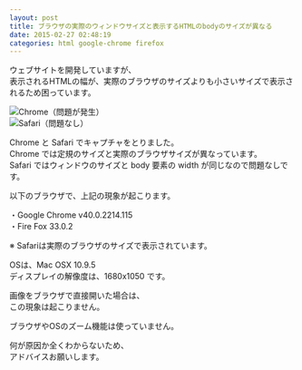 ```yaml
---
layout: post
title: ブラウザの実際のウィンドウサイズと表示するHTMLのbodyのサイズが異なる
date: 2015-02-27 02:48:19
categories: html google-chrome firefox
---
```

<!-- {% raw %} -->
<p>ウェブサイトを開発していますが、<br>
表示されるHTMLの幅が、実際のブラウザのサイズよりも小さいサイズで表示されるため困っています。</p>

<p><img src="https://i.stack.imgur.com/J8vmv.png" alt="Chrome（問題が発生）"><br>
<img src="https://i.stack.imgur.com/GPOAZ.png" alt="Safari（問題なし）"></p>

<p>Chrome と Safari でキャプチャをとりました。<br>
Chrome では定規のサイズと実際のブラウザサイズが異なっています。<br>
Safari ではウィンドウのサイズと body 要素の width が同じなので問題なしです。</p>

<p>以下のブラウザで、上記の現象が起こります。</p>

<p>・Google Chrome v40.0.2214.115<br>
・Fire Fox 33.0.2</p>

<p>※ Safariは実際のブラウザのサイズで表示されています。</p>

<p>OSは、Mac OSX 10.9.5<br>
ディスプレイの解像度は、1680x1050 です。</p>

<p>画像をブラウザで直接開いた場合は、<br>
この現象は起こりません。</p>

<p>ブラウザやOSのズーム機能は使っていません。</p>

<p>何が原因か全くわからないため、<br>
アドバイスお願いします。</p>
<!-- {% endraw %} -->
